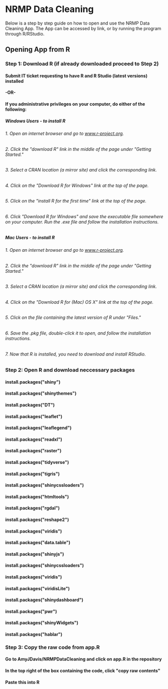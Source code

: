# NRMP Data Cleaning
Below is a step by step guide on how to open and use the NRMP Data Cleaning App. The App can be accessed by link, or by running the program through R/RStudio. 

## Opening App from R
### Step 1: Download R (if already downloaded proceed to Step 2)
#### Submit IT ticket requesting to have R and R Studio (latest versions) installed 
#### -OR-
#### If you administrative privileges on your computer, do either of the following:
##### Windows Users - to install R
###### 1. Open an internet browser and go to www.r-project.org.
###### 2. Click the "download R" link in the middle of the page under "Getting Started."
###### 3. Select a CRAN location (a mirror site) and click the corresponding link.  
###### 4. Click on the "Download R for Windows" link at the top of the page.  
###### 5. Click on the "install R for the first time" link at the top of the page.
###### 6. Click "Download R for Windows" and save the executable file somewhere on your computer.  Run the .exe file and follow the installation instructions.      
##### Mac Users - to install R
###### 1. Open an internet browser and go to www.r-project.org.
###### 2. Click the "download R" link in the middle of the page under "Getting Started."
###### 3. Select a CRAN location (a mirror site) and click the corresponding link.
###### 4. Click on the "Download R for (Mac) OS X" link at the top of the page.
###### 5. Click on the file containing the latest version of R under "Files."
###### 6. Save the .pkg file, double-click it to open, and follow the installation instructions.
###### 7. Now that R is installed, you need to download and install RStudio.
### Step 2: Open R and download neccessary packages
#### install.packages("shiny") 
#### install.packages("shinythemes")
#### install.packages("DT")
#### install.packages("leaflet")
#### install.packages("leaflegend")
#### install.packages("readxl")
#### install.packages("raster")
#### install.packages("tidyverse")
#### install.packages("tigris")
#### install.packages("shinycssloaders")
#### install.packages("htmltools")
#### install.packages("rgdal")
#### install.packages("reshape2")
#### install.packages("viridis")
#### install.packages("data.table")
#### install.packages("shinyjs")
#### install.packages("shinycssloaders")
#### install.packages("viridis")
#### install.packages("viridisLite")
#### install.packages("shinydashboard")
#### install.packages("pwr")
#### install.packages("shinyWidgets")
#### install.packages("hablar")
### Step 3: Copy the raw code from app.R
#### Go to AmyJDavis/NRMPDataCleaning and click on app.R in the repository
#### In the top right of the box containing the code, click "copy raw contents"
#### Paste this into R



